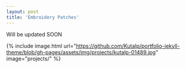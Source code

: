 ```yaml
---
layout: post
title: 'Embroidery Patches'
---
```

Will be updated SOON

{% include image.html url="https://github.com/Kutalp/portfolio-jekyll-theme/blob/gh-pages/assets/img/projects/kutalp-01489.jpg" image="projects/" %}
